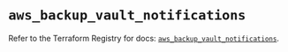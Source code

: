 # `aws_backup_vault_notifications`

Refer to the Terraform Registry for docs: [`aws_backup_vault_notifications`](https://registry.terraform.io/providers/hashicorp/aws/5.60.0/docs/resources/backup_vault_notifications).
